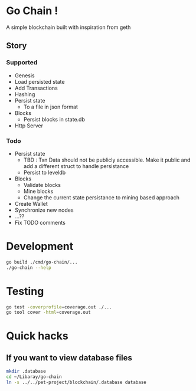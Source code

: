 # Go Chain !
A simple blockchain built with inspiration from geth

## Story 
### Supported
- Genesis
- Load persisted state
- Add Transactions
- Hashing
- Persist state
    - To a file in json format
- Blocks
    - Persist blocks in state.db
- Http Server
### Todo
- Persist state
    - TBD : Txn Data should not be publicly accessible. Make it public and add a different struct to handle persistance
    - Persist to leveldb
- Blocks
    - Validate blocks 
    - Mine blocks
    - Change the current state persistance to mining based approach
- Create Wallet
- Synchronize new nodes
- ...??
- Fix TODO comments
# Development
```sh
go build ./cmd/go-chain/...
./go-chain --help
```

# Testing
```sh
go test -coverprofile=coverage.out ./...
go tool cover -html=coverage.out
```

# Quick hacks
## If you want to view database files
```sh
mkdir .database
cd ~/Libaray/go-chain
ln -s ../../pet-project/blockchain/.database database
```